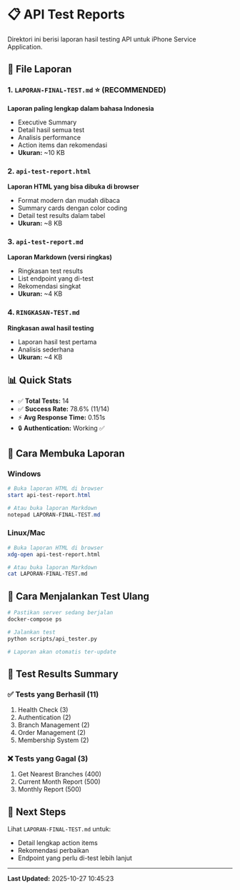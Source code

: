 # 📋 API Test Reports

Direktori ini berisi laporan hasil testing API untuk iPhone Service Application.

## 📁 File Laporan

### 1. `LAPORAN-FINAL-TEST.md` ⭐ (RECOMMENDED)
**Laporan paling lengkap dalam bahasa Indonesia**
- Executive Summary
- Detail hasil semua test
- Analisis performance
- Action items dan rekomendasi
- **Ukuran:** ~10 KB

### 2. `api-test-report.html` 
**Laporan HTML yang bisa dibuka di browser**
- Format modern dan mudah dibaca
- Summary cards dengan color coding
- Detail test results dalam tabel
- **Ukuran:** ~8 KB

### 3. `api-test-report.md`
**Laporan Markdown (versi ringkas)**
- Ringkasan test results
- List endpoint yang di-test
- Rekomendasi singkat
- **Ukuran:** ~4 KB

### 4. `RINGKASAN-TEST.md`
**Ringkasan awal hasil testing**
- Laporan hasil test pertama
- Analisis sederhana
- **Ukuran:** ~4 KB

## 📊 Quick Stats

- ✅ **Total Tests:** 14
- ✅ **Success Rate:** 78.6% (11/14)
- ⚡ **Avg Response Time:** 0.151s
- 🔒 **Authentication:** Working ✅

## 🚀 Cara Membuka Laporan

### Windows
```powershell
# Buka laporan HTML di browser
start api-test-report.html

# Atau buka laporan Markdown
notepad LAPORAN-FINAL-TEST.md
```

### Linux/Mac
```bash
# Buka laporan HTML di browser
xdg-open api-test-report.html

# Atau buka laporan Markdown
cat LAPORAN-FINAL-TEST.md
```

## 🔄 Cara Menjalankan Test Ulang

```bash
# Pastikan server sedang berjalan
docker-compose ps

# Jalankan test
python scripts/api_tester.py

# Laporan akan otomatis ter-update
```

## 📝 Test Results Summary

### ✅ Tests yang Berhasil (11)
1. Health Check (3)
2. Authentication (2) 
3. Branch Management (2)
4. Order Management (2)
5. Membership System (2)

### ❌ Tests yang Gagal (3)
1. Get Nearest Branches (400)
2. Current Month Report (500)
3. Monthly Report (500)

## 🎯 Next Steps

Lihat `LAPORAN-FINAL-TEST.md` untuk:
- Detail lengkap action items
- Rekomendasi perbaikan
- Endpoint yang perlu di-test lebih lanjut

---

**Last Updated:** 2025-10-27 10:45:23

